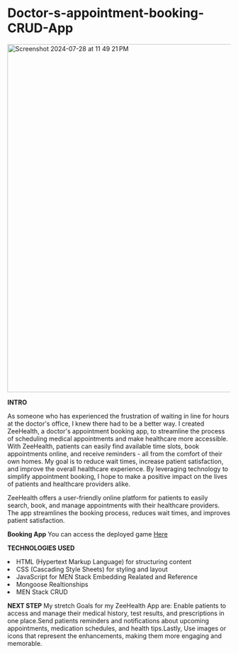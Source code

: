 # Doctor-s-appointment-booking-CRUD-App
<img width="784" alt="Screenshot 2024-07-28 at 11 49 21 PM" src="https://github.com/user-attachments/assets/731c9b80-9c0c-43e7-9c6f-083d03290f75">

**INTRO**

As someone who has experienced the frustration of waiting in line for hours at the doctor's office, I knew there had to be a better way. I created ZeeHealth, a doctor's appointment booking app, to streamline the process of scheduling medical appointments and make healthcare more accessible. With ZeeHealth, patients can easily find available time slots, book appointments online, and receive reminders - all from the comfort of their own homes. My goal is to reduce wait times, increase patient satisfaction, and improve the overall healthcare experience. By leveraging technology to simplify appointment booking, I hope to make a positive impact on the lives of patients and healthcare providers alike.

ZeeHealth offers a user-friendly online platform for patients to easily search, book, and manage appointments with their healthcare providers. The app streamlines the booking process, reduces wait times, and improves patient satisfaction.

**Booking App**
You can access the deployed game <a href="https://blooming-atoll-34498-8adc70b2a623.herokuapp.com">Here</a> 

**TECHNOLOGIES USED**

<li>HTML (Hypertext Markup Language) for structuring content</li>
<li>CSS (Cascading Style Sheets) for styling and layout</li>
<li>JavaScript for MEN Stack Embedding Realated and Reference </li>
<li>Mongoose Realtionships</li>
<li>MEN Stack CRUD</li>

**NEXT STEP**
My stretch Goals for my ZeeHealth App are: Enable patients to access and manage their medical history, test results, and prescriptions in one place.Send patients reminders and notifications about upcoming appointments, medication schedules, and health tips.Lastly, Use images or icons that represent the enhancements, making them more engaging and memorable.

